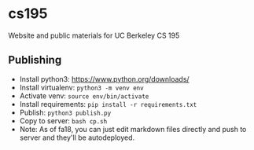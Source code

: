 cs195
=====

Website and public materials for UC Berkeley CS 195

Publishing
----------

* Install python3: https://www.python.org/downloads/
* Install virtualenv: `python3 -m venv env`
* Activate venv: `source env/bin/activate`
* Install requirements: `pip install -r requirements.txt`
* Publish: `python3 publish.py`
* Copy to server: `bash cp.sh`
* Note: As of fa18, you can just edit markdown files directly and push to server and they'll be autodeployed.

